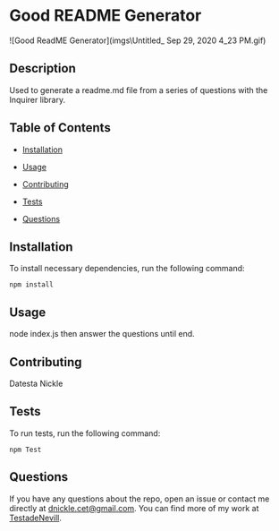 # Good README Generator

<!-- <iframe src="https://drive.google.com/file/d/1oxbucstOt8byAvvb6Fr8xmoSAqt7fYZ5/preview" width="640" height="480"></iframe> -->

<!-- https://drive.google.com/file/d/1oxbucstOt8byAvvb6Fr8xmoSAqt7fYZ5/view -->

![Good ReadME Generator](imgs\Untitled\_ Sep 29, 2020 4_23 PM.gif)

## Description

Used to generate a readme.md file from a series of questions with the Inquirer library.

## Table of Contents

- [Installation](#installation)

- [Usage](#usage)

- [Contributing](#contributing)

- [Tests](#tests)

- [Questions](#questions)

## Installation

To install necessary dependencies, run the following command:

```
npm install
```

## Usage

node index.js then answer the questions until end.

## Contributing

Datesta Nickle

## Tests

To run tests, run the following command:

```
npm Test

```

## Questions

If you have any questions about the repo, open an issue or contact me directly at dnickle.cet@gmail.com. You can find more of my work at [TestadeNevill](https://github.com/TestadeNevill/).
